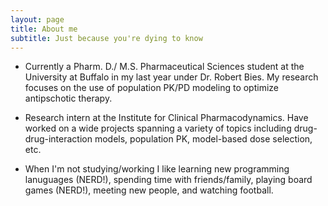 ```yaml
---
layout: page
title: About me
subtitle: Just because you're dying to know
---
```


- Currently a Pharm. D./ M.S. Pharmaceutical Sciences student at the University at Buffalo in my last year under Dr. Robert Bies. My research focuses on the use of population PK/PD modeling to optimize antipschotic therapy. 

- Research intern at the Institute for Clinical Pharmacodynamics. Have worked on a wide projects spanning a variety of topics including drug-drug-interaction models, population PK, model-based dose selection, etc.

- When I'm not studying/working I like learning new programming lanuguages (NERD!), spending time with friends/family, playing board games (NERD!), meeting new people, and watching football.

